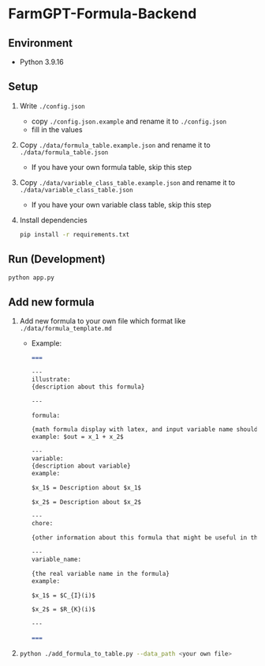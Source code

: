 # FarmGPT-Formula-Backend

## Environment
- Python 3.9.16

## Setup



1. Write ```./config.json```
    - copy ```./config.json.example``` and rename it to ```./config.json```
    - fill in the values

2. Copy ```./data/formula_table.example.json``` and rename it to ```./data/formula_table.json```
    - If you have your own formula table, skip this step

2. Copy ```./data/variable_class_table.example.json``` and rename it to ```./data/variable_class_table.json```
    - If you have your own variable class table, skip this step

3. Install dependencies
    ```bash
    pip install -r requirements.txt
    ```

## Run (Development)

```bash
python app.py
```

## Add new formula

1. Add new formula to your own file which format like ```./data/formula_template.md```
    - Example:
        ```markdown
        ===

        ---
        illustrate:
        {description about this formula}

        ---

        formula:

        {math formula display with latex, and input variable name should like "x_1, x_2"}
        example: $out = x_1 + x_2$

        ---
        variable:
        {description about variable}
        example:

        $x_1$ = Description about $x_1$

        $x_2$ = Description about $x_2$

        ---
        chore:

        {other information about this formula that might be useful in the future} 

        ---
        variable_name:

        {the real variable name in the formula}
        example:

        $x_1$ = $C_{I}(i)$

        $x_2$ = $R_{K}(i)$

        ---

        ===
        ```

2.  ```bash
    python ./add_formula_to_table.py --data_path <your own file>
    ```





